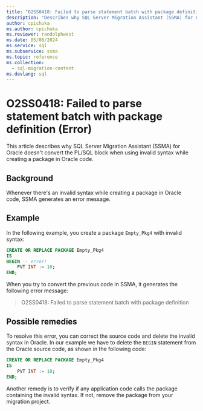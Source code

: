 ```yaml
---
title: "O2SS0418: Failed to parse statement batch with package definition (Error)"
description: "Describes why SQL Server Migration Assistant (SSMA) for Oracle does not convert the PL/SQL block when using invalid syntax while creating a package in Oracle code."
author: cpichuka
ms.author: cpichuka
ms.reviewer: randolphwest
ms.date: 05/08/2024
ms.service: sql
ms.subservice: ssma
ms.topic: reference
ms.collection:
  - sql-migration-content
ms.devlang: sql
---
```


# O2SS0418: Failed to parse statement batch with package definition (Error)

This article describes why SQL Server Migration Assistant (SSMA) for Oracle doesn't convert the PL/SQL block when using invalid syntax while creating a package in Oracle code.

## Background

Whenever there's an invalid syntax while creating a package in Oracle code, SSMA generates an error message.

## Example

In the following example, you create a package `Empty_Pkg4` with invalid syntax:

```sql
CREATE OR REPLACE PACKAGE Empty_Pkg4
IS
BEGIN -- error!
    PVT INT := 10;
END;
```

When you try to convert the previous code in SSMA, it generates the following error message:

> O2SS0418: Failed to parse statement batch with package definition

## Possible remedies

To resolve this error, you can correct the source code and delete the invalid syntax in Oracle. In our example we have to delete the `BEGIN` statement from the Oracle source code, as shown in the following code:

```sql
CREATE OR REPLACE PACKAGE Empty_Pkg4
IS
    PVT INT := 10;
END;
```

Another remedy is to verify if any application code calls the package containing the invalid syntax. If not, remove the package from your migration project.
